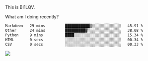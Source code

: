 This is BI1LQV.

What am I doing recently?

<!--START_SECTION:waka-->

```txt
Markdown   29 mins         ███████████▒░░░░░░░░░░░░░   45.91 %
Other      24 mins         █████████▓░░░░░░░░░░░░░░░   38.08 %
Python     9 mins          ████░░░░░░░░░░░░░░░░░░░░░   15.34 %
HTML       0 secs          ░░░░░░░░░░░░░░░░░░░░░░░░░   00.34 %
CSV        0 secs          ░░░░░░░░░░░░░░░░░░░░░░░░░   00.33 %
```

<!--END_SECTION:waka-->

<img src="https://github-readme-stats.vercel.app/api?username=bi1lqv&show_icons=true&count_private=true">
